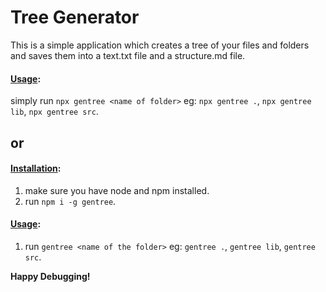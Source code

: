 # Tree Generator

This is a simple application which creates a tree of your files and folders and saves them into a text.txt file and a structure.md file.

#### <u>Usage</u>:

simply run `npx gentree <name of folder>`
eg: `npx gentree .`, `npx gentree lib`, `npx gentree src`.


## or

#### <u>Installation</u>:
1. make sure you have node and npm installed.
1. run `npm i -g gentree`.

#### <u>Usage</u>:
1. run `gentree <name of the folder>`
eg: `gentree .`, `gentree lib`, `gentree src`.

**Happy Debugging!**